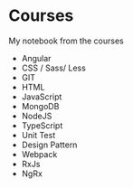# Courses
My notebook from the courses

- Angular
- CSS / Sass/ Less
- GIT
- HTML
- JavaScript
- MongoDB
- NodeJS
- TypeScript
- Unit Test
- Design Pattern
- Webpack
- RxJs
- NgRx
